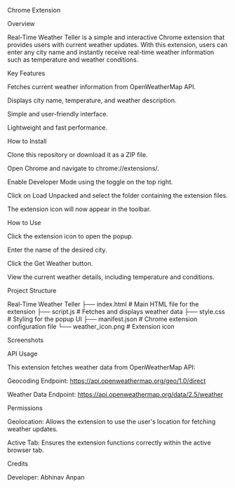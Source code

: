 

Chrome Extension

Overview

Real-Time Weather Teller is a simple and interactive Chrome extension that provides users with current weather updates. With this extension, users can enter any city name and instantly receive real-time weather information such as temperature and weather conditions.

Key Features

Fetches current weather information from OpenWeatherMap API.

Displays city name, temperature, and weather description.

Simple and user-friendly interface.

Lightweight and fast performance.

How to Install

Clone this repository or download it as a ZIP file.

Open Chrome and navigate to chrome://extensions/.

Enable Developer Mode using the toggle on the top right.

Click on Load Unpacked and select the folder containing the extension files.

The extension icon will now appear in the toolbar.

How to Use

Click the extension icon to open the popup.

Enter the name of the desired city.

Click the Get Weather button.

View the current weather details, including temperature and conditions.

Project Structure

Real-Time Weather Teller
├── index.html        # Main HTML file for the extension
├── script.js          # Fetches and displays weather data
├── style.css          # Styling for the popup UI
├── manifest.json      # Chrome extension configuration file
└── weather_icon.png   # Extension icon

Screenshots




API Usage

This extension fetches weather data from OpenWeatherMap API:

Geocoding Endpoint: https://api.openweathermap.org/geo/1.0/direct

Weather Data Endpoint: https://api.openweathermap.org/data/2.5/weather

Permissions

Geolocation: Allows the extension to use the user's location for fetching weather updates.

Active Tab: Ensures the extension functions correctly within the active browser tab.

Credits

Developer: Abhinav Anpan
